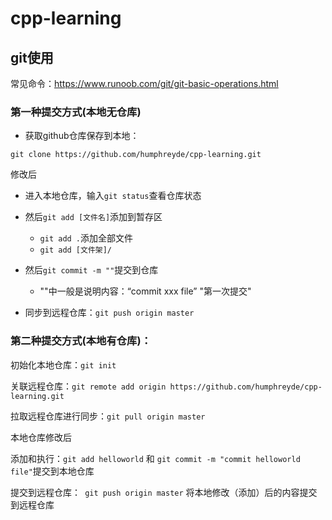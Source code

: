 # cpp-learning




## git使用

常见命令：https://www.runoob.com/git/git-basic-operations.html

### 第一种提交方式(本地无仓库)

- 获取github仓库保存到本地：

```
git clone https://github.com/humphreyde/cpp-learning.git
```

修改后

- 进入本地仓库，输入`git status`查看仓库状态

- 然后`git add [文件名]`添加到暂存区
  - `git add .`添加全部文件
  - `git add [文件架]/`

- 然后`git commit -m ""`提交到仓库
  - ""中一般是说明内容：“commit xxx file” "第一次提交"

- 同步到远程仓库：`git push origin master`

### 第二种提交方式(本地有仓库)：

初始化本地仓库：`git init`

关联远程仓库：`git remote add origin https://github.com/humphreyde/cpp-learning.git`

拉取远程仓库进行同步：`git pull origin master`

本地仓库修改后

添加和执行：`git add helloworld` 和 `git commit -m "commit helloworld file"`提交到本地仓库

提交到远程仓库：` git push origin master` 将本地修改（添加）后的内容提交到远程仓库
